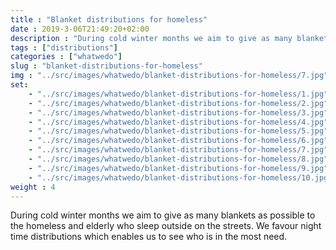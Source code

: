 ```yaml
--- 
title : "Blanket distributions for homeless"
date : 2019-3-06T21:49:20+02:00
description : "During cold winter months we aim to give as many blankets as possible to the homeless and elderly who sleep outside on the streets. We favour night time distributions which enables us to see who is in the most need."
tags : ["distributions"]
categories : ["whatwedo"]
slug : "blanket-distributions-for-homeless"
img : "../src/images/whatwedo/blanket-distributions-for-homeless/7.jpg"
set:
    - "../src/images/whatwedo/blanket-distributions-for-homeless/1.jpg"
    - "../src/images/whatwedo/blanket-distributions-for-homeless/2.jpg"
    - "../src/images/whatwedo/blanket-distributions-for-homeless/3.jpg"
    - "../src/images/whatwedo/blanket-distributions-for-homeless/4.jpg"
    - "../src/images/whatwedo/blanket-distributions-for-homeless/5.jpg"
    - "../src/images/whatwedo/blanket-distributions-for-homeless/6.jpg"
    - "../src/images/whatwedo/blanket-distributions-for-homeless/7.jpg"
    - "../src/images/whatwedo/blanket-distributions-for-homeless/8.jpg"
    - "../src/images/whatwedo/blanket-distributions-for-homeless/9.jpg"
    - "../src/images/whatwedo/blanket-distributions-for-homeless/10.jpg"
weight : 4
---
```


During cold winter months we aim to give as many blankets as possible to the homeless and elderly who sleep outside on the streets. We favour night time distributions which enables us to see who is in the most need.
